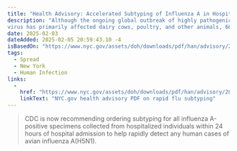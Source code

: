 ```yaml
---
title: "Health Advisory: Accelerated Subtyping of Influenza A in Hospitalized Patient"
description: "Although the ongoing global outbreak of highly pathogenic avian influenza A(H5N1)
virus has primarily affected dairy cows, poultry, and other animals, 66 human cases (including one death) have been identified in the United States in 2024."
date: 2025-02-03
dateAdded: 2025-02-05 20:59:43.10 -4
isBasedOn: "https://www.nyc.gov/assets/doh/downloads/pdf/han/advisory/2025/han-advisory-1-rapid-flu-subtyping.pdf"
tags:
  - Spread
  - New York
  - Human Infection
links:
  -
    href: "https://www.nyc.gov/assets/doh/downloads/pdf/han/advisory/2025/han-advisory-1-rapid-flu-subtyping.pdf"
    linkText: "NYC.gov health advisory PDF on rapid flu subtyping"
---
```


> CDC is now recommending ordering subtyping for all influenza A-positive specimens collected from hospitalized individuals within 24 hours of hospital admission to help rapidly detect any human cases of avian influenza A(H5N1).
